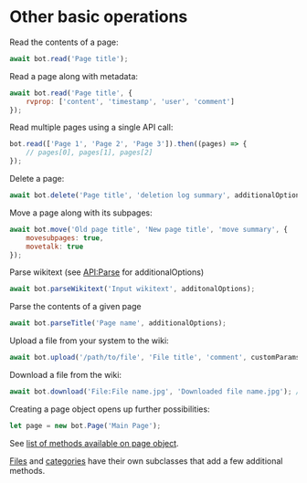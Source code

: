 # Other basic operations

Read the contents of a page:

```js
await bot.read('Page title');
```

Read a page along with metadata:

```js
await bot.read('Page title', {
	rvprop: ['content', 'timestamp', 'user', 'comment']
});
```

Read multiple pages using a single API call:

```js
bot.read(['Page 1', 'Page 2', 'Page 3']).then((pages) => {
	// pages[0], pages[1], pages[2]
});
```

Delete a page:

```js
await bot.delete('Page title', 'deletion log summary', additionalOptions);
```

Move a page along with its subpages:

```js
await bot.move('Old page title', 'New page title', 'move summary', {
	movesubpages: true,
	movetalk: true
});
```

Parse wikitext (see [API:Parse](https://www.mediawiki.org/wiki/API:Parsing_wikitext) for additionalOptions)

```js
await bot.parseWikitext('Input wikitext', additonalOptions);
```

Parse the contents of a given page

```js
await bot.parseTitle('Page name', additionalOptions);
```

Upload a file from your system to the wiki:

```js
await bot.upload('/path/to/file', 'File title', 'comment', customParams);
```

Download a file from the wiki:

```js
await bot.download('File:File name.jpg', 'Downloaded file name.jpg'); // 2nd param defaults to the on-wiki name if unspecified
```

Creating a page object opens up further possibilities:

```js
let page = new bot.Page('Main Page');
```

See [list of methods available on page object](https://mwn.toolforge.org/docs/api/interfaces/mwnpage.html).

[Files](https://mwn.toolforge.org/docs/api/interfaces/mwnfile.html) and [categories](https://mwn.toolforge.org/docs/api/interfaces/mwncategory.html) have their own subclasses that add a few additional methods.
